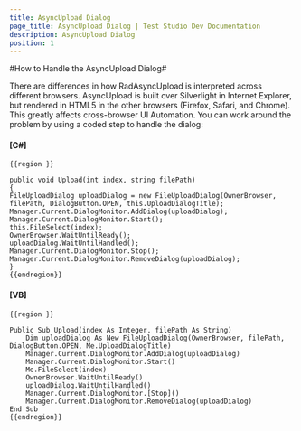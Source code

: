 ```yaml
---
title: AsyncUpload Dialog
page_title: AsyncUpload Dialog | Test Studio Dev Documentation
description: AsyncUpload Dialog
position: 1
---
```

#How to Handle the AsyncUpload Dialog#

There are differences in how RadAsyncUpload is interpreted across different browsers. AsyncUpload is built over Silverlight in Internet Explorer, but rendered in HTML5 in the other browsers (Firefox, Safari, and Chrome). This greatly affects cross-browser UI Automation. You can work around the problem by using a coded step to handle the dialog:

#### __[C#]__

    {{region }} 

    public void Upload(int index, string filePath)
    {
    FileUploadDialog uploadDialog = new FileUploadDialog(OwnerBrowser, filePath, DialogButton.OPEN, this.UploadDialogTitle);
    Manager.Current.DialogMonitor.AddDialog(uploadDialog);
    Manager.Current.DialogMonitor.Start();
    this.FileSelect(index);
    OwnerBrowser.WaitUntilReady();
    uploadDialog.WaitUntilHandled();
    Manager.Current.DialogMonitor.Stop();
    Manager.Current.DialogMonitor.RemoveDialog(uploadDialog);
    }
    {{endregion}}

#### __[VB]__

    {{region }}

    Public Sub Upload(index As Integer, filePath As String)
        Dim uploadDialog As New FileUploadDialog(OwnerBrowser, filePath, DialogButton.OPEN, Me.UploadDialogTitle)
        Manager.Current.DialogMonitor.AddDialog(uploadDialog)
        Manager.Current.DialogMonitor.Start()
        Me.FileSelect(index) 
        OwnerBrowser.WaitUntilReady()
        uploadDialog.WaitUntilHandled()
        Manager.Current.DialogMonitor.[Stop]()
        Manager.Current.DialogMonitor.RemoveDialog(uploadDialog)
    End Sub
    {{endregion}}


